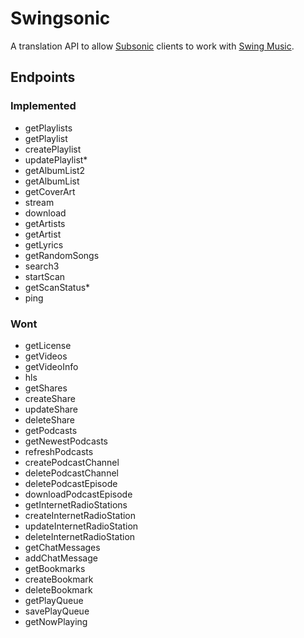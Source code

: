 # Swingsonic

A translation API to allow [Subsonic](https://subsonic.org/pages/index.jsp) clients to work with [Swing Music](https://github.com/swing-opensource/swingmusic).

## Endpoints

### Implemented

- getPlaylists
- getPlaylist
- createPlaylist
- updatePlaylist*
- getAlbumList2
- getAlbumList
- getCoverArt
- stream
- download
- getArtists
- getArtist
- getLyrics
- getRandomSongs
- search3
- startScan
- getScanStatus*
- ping

### Wont

- getLicense
- getVideos
- getVideoInfo
- hls
- getShares
- createShare
- updateShare
- deleteShare
- getPodcasts
- getNewestPodcasts
- refreshPodcasts
- createPodcastChannel
- deletePodcastChannel
- deletePodcastEpisode
- downloadPodcastEpisode
- getInternetRadioStations
- createInternetRadioStation
- updateInternetRadioStation
- deleteInternetRadioStation
- getChatMessages
- addChatMessage
- getBookmarks
- createBookmark
- deleteBookmark
- getPlayQueue
- savePlayQueue
- getNowPlaying
